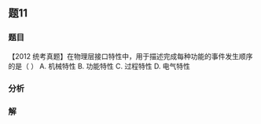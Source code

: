 ## 题11
### 题目
【2012 统考真题】在物理层接口特性中，用于描述完成每种功能的事件发生顺序的是（ ）
A. 机械特性 B. 功能特性 C. 过程特性 D. 电气特性
### 分析

### 解